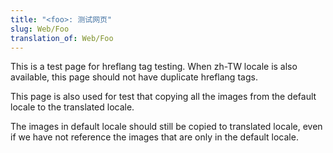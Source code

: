 ```yaml
---
title: "<foo>: 测试网页"
slug: Web/Foo
translation_of: Web/Foo
---
```


This is a test page for hreflang tag testing. When zh-TW locale is also
available, this page should not have duplicate hreflang tags.

<!--
copying images test, see
https://github.com/mdn/yari/issues/5652
-->

This page is also used for test that copying all the images from the default
locale to the translated locale.

The images in default locale should still be copied to translated locale, even
if we have not reference the images that are only in the default locale.

